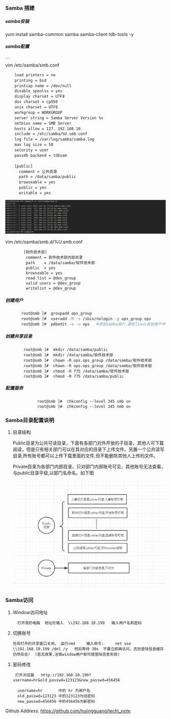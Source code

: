### **Samba 搭建**

##### samba安装

yum install samba-common samba  samba-client tdb-tools -y

##### samba配置

\`\`\`  
 vim  /etc/samba/smb.conf

```bash
    load printers = no
    printing = bsd
    printcap name = /dev/null
    disable spoolss = yes 
    display charset = UTF8
    dos charset = cp950
    unix charset = UTF8
    workgroup = WORKGROUP
    server string = Samba Server Version %v
    netbios name = SMB Server
    hosts allow = 127. 192.168.10. 
    include = /etc/samba/%U.smb.conf
    log file = /var/log/samba/samba.log
    max log size = 50
    security = user
    passdb backend = tdbsam

    [public]
      comment = 公共资源
      path = /data/samba/public
      browseable = yes
      public = yes
      writable = yes
```

![](/assets/samba1.png)

vim  /etc/samba/smb.d/%U.smb.conf

```
        [软件技术部]
         comment = 软件技术部内部目录
         path    = /data/samba/软件技术部
         public  = yes
         browseable = yes
         read list = @dev_group
         valid users = @dev_group
         writelist = @dev_group
```

##### 创建用户

```bash
       root@smb ]#  groupadd ops_group
       root@smb ]#  useradd -M -s /sbin/nologin -g ops_group ops
       root@smb ]#  pdbedit -a -u ops   #添加samba用户,需在linux系统用户中存在!
```

##### 创建共享目录

```
        root@smb ]#  mkdir /data/samba/public    
        root@smb ]#  mkdir /data/samba/软件技术部  
        root@smb ]#  chown -R ops.ops_group /data/samba/软件技术部
        root@smb ]#  chown -R ops.ops_group /data/samba/软件技术部
        root@smb ]#  chmod -R 775 /data/samba/软件技术部  
        root@smb ]#  chmod -R 775 /data/samba/public
```

##### 配置服务

```
              root@smb ]#  chkconfig --level 345 smb on
              root@smb ]#  chkconfig --level 345 nmb on
```

### Samba目录配置说明

1. 目录结构

   Public目录为公共可读目录，下面有各部门对外开放的子目录，其他人可下载阅读，但是只有相关部门可以在其对应的目录下上传文件。另置一个公共读写目录,所有账号都可以上传下载里面的文件,但不能删除其他人上传的文件。

   Private目录为各部门内部目录，只对部门内部账号可见，其他账号无法查看，与public目录平级,以部门名命名。如下图

   ![](/assets/samba2.jpg)

### Samba访问

1. Window访问地址

   ```
     打开我的电脑  地址栏输入  \\192.168.10.199   输入用户名和密码
   ```

2. 切换账号

   ```
   先将打开的共享窗口关闭， 运行cmd     输入命令:     net use \\192.168.10.199 /del /y   然后等待 30s  不要立即再访问，否则登陆信息缓存仍然存在!  (若无效果,注销window用户即可使登陆信息失效)
   ```

3. 密码修改

   ```
    打开浏览器   http://192.168.10.199?username=hr&old_passwd=123123&new_passwd=456456

     username=hr       中的 hr 为用户名  
     old_passwd=123123 中的123123为旧密码  
     new_passwd=456456 中的456456为新密码
   ```



Github Address: https://github.com/hujingguang/tech\_note

